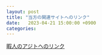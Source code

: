 ```yaml
---
layout: post
title: "当方の関連サイトへのリンク"
date:   2023-04-21 15:00:00 +0900
categories:
---
```


[暇人のアジトへのリンク](https://s-all11.github.io/profile/)  
